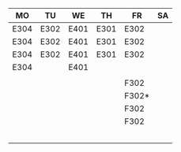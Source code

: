 |MO  |TU  |WE  |TH  |FR   |SA|
|----|----|----|----|-----|--|
|E304|E302|E401|E301|E302 |  |
|E304|E302|E401|E301|E302 |  |
|E304|E302|E401|E301|E302 |  |
|E304|    |E401|    |     |  |
|    |    |    |    |     |  |
|    |    |    |    |F302 |  |
|    |    |    |    |F302*|  |
|    |    |    |    |F302 |  |
|    |    |    |    |F302 |  |
|    |    |    |    |     |  |
|    |    |    |    |     |  |
|    |    |    |    |     |  |
|    |    |    |    |     |  |
|    |    |    |    |     |  |

